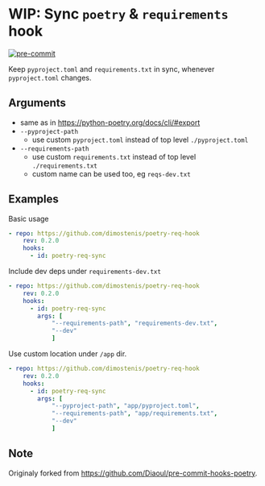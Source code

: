 # WIP: Sync `poetry` & `requirements` hook

[![pre-commit](https://img.shields.io/badge/pre--commit-enabled-brightgreen?logo=pre-commit&logoColor=white)](https://github.com/pre-commit/pre-commit)

Keep `pyproject.toml` and `requirements.txt` in sync, whenever `pyproject.toml` changes.

## Arguments

- same as in https://python-poetry.org/docs/cli/#export
- `--pyproject-path`
    - use custom `pyproject.toml` instead of top level `./pyproject.toml`
- `--requirements-path`
    - use custom `requirements.txt` instead of top level `./requirements.txt`
    - custom name can be used too, eg `reqs-dev.txt`

## Examples

Basic usage

```yaml
- repo: https://github.com/dimostenis/poetry-req-hook
    rev: 0.2.0
    hooks:
      - id: poetry-req-sync
```

Include dev deps under `requirements-dev.txt`

```yaml
- repo: https://github.com/dimostenis/poetry-req-hook
    rev: 0.2.0
    hooks:
      - id: poetry-req-sync
        args: [
            "--requirements-path", "requirements-dev.txt",
            "--dev"
            ]
```

Use custom location under `/app` dir.

```yaml
- repo: https://github.com/dimostenis/poetry-req-hook
    rev: 0.2.0
    hooks:
      - id: poetry-req-sync
        args: [
            "--pyproject-path", "app/pyproject.toml",
            "--requirements-path", "app/requirements.txt",
            "--dev"
            ]
```

## Note

Originaly forked from https://github.com/Diaoul/pre-commit-hooks-poetry.
